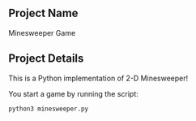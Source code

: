 ## Project Name 
Minesweeper Game 

## Project Details 
This is a Python implementation of 2-D Minesweeper!



You start a game by running the script:

```
python3 minesweeper.py
```

